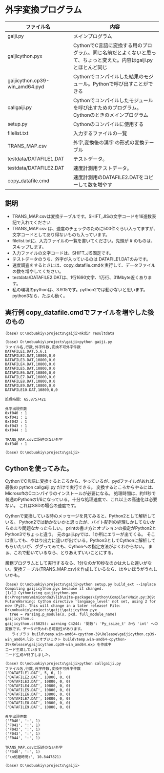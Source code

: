 # 外字変換プログラム

| ファイル名 | 内容 |
| ---------- | ---- |
| gaiji.py | メインプログラム |
| gaijicython.pyx | CythonでC言語に変換する用のプログラム。同じ名前だとよくないと思って、ちょっと変えた。内容はgaiji.pyとほとんど同じ |
| gaijicython.cp39-win_amd64.pyd | Cythonでコンパイルした結果のモジュール。Pythonで呼び出すことができる |
| callgaiji.py | Cythonでコンパイルしたモジュールを呼び出すためのプログラム。Cythonのときのメインプログラム |
| setup.py | Cythonのコンパイルに使用する |
| filelist.txt | 入力するファイルの一覧 |
| TRANS_MAP.csv | 外字,変換後の漢字 の形式の変換テーブル |
| testdata/DATAFILE1.DAT | テストデータ。 |
| testdata/DATAFILE2.DAT | 速度計測用テストデータ。 |
| copy_datafile.cmd | 速度計測用のDATAFILE2.DATをコピーして数を増やす |

## 説明
* TRANS_MAP.csvは変換テーブルです。SHIFT_JISの文字コードを16進数表記で入れてください
* TRANS_MAP.csv は、速度のチェックのために500件ぐらい入ってますが、文字コードとしてあり得ないものも入っています。
* filelist.txtに、入力ファイルの一覧を書いてください。先頭が # のものは、スキップします。
* 入力ファイルの文字コードは、SHIFT_JIS固定です。
* テストデータのうち、外字が入っているのは DATAFILE1.DATのみです。
* 速度調査をするときには、copy_datafile.cmdを実行して、データファイルの数を増やしてください。
* testdata/DATAFILE2.DATは、1行1690文字、1万行、31Mbyte近くあります。
* 私の環境のpythonは、3.9.15です。python2では動かないと思います。python3なら、たぶん動く。

## 実行例 copy_datafile.cmdでファイルを増やした後のもの
```DOS
(base) D:\nobuakiy\projects\gaiji>mkdir resultdata

(base) D:\nobuakiy\projects\gaiji>python gaiji.py
ファイル名,行数,外字件数,変換不可外字件数
DATAFILE1.DAT,5,6,1
DATAFILE2.DAT,10800,0,0
DATAFILE3.DAT,10800,0,0
DATAFILE4.DAT,10800,0,0
DATAFILE5.DAT,10800,0,0
DATAFILE6.DAT,10800,0,0
DATAFILE7.DAT,10800,0,0
DATAFILE8.DAT,10800,0,0
DATAFILE9.DAT,10800,0,0
DATAFILE10.DAT,10800,0,0

処理時間: 65.8757421

外字出現件数
0xf040 : 1
0xf041 : 1
0xf042 : 1
0xf043 : 1
0xf044 : 1

TRANS_MAP.csvに記述のない外字
0xf340 : 1

(base) D:\nobuakiy\projects\gaiji>
```

## Cythonを使ってみた。
CythonでC言語に変換するところから、やっているが、pydファイルがあれば、最後の python callgaiji.py だけで実行できる。
変換するところからやるには、MicrosoftのCコンパイラのインストールが必要になる。
処理時間は、約11秒で普通のPythonの1/6になっている。十分な処理速度で、これ以上の高速化は必要ない。
これはSSDの場合の速度です。

Cythonで変換している時のメッセージを見てみると、Python2として解析している。
Python2では動かないかと思ったが、バイト配列の処理しかしてないからあまり問題なかったらしい。
printの書き方とオプションの指定がPython2とPython3でちょっと違う。
元のgaiji.pyでは、1か所にエラーが出てくる。
そこは直しても、やはり出力に違いが出ている。Python3としてCythonに解析してもらいたいが、ググってみても、Cythonへの指定方法がよくわからない。
まぁ、これで動いているなら、とりあえずいいことにする。

業務プログラムとして実行するなら、1分なのか10秒なのかは大した違いがない。変換テーブル(TRANS_MAP.csv)を作成しているなら、はやいほうがうれしいかも。

```DOC
(base) D:\nobuakiy\projects\gaiji>python setup.py build_ext --inplace
Compiling gaijicython.pyx because it changed.
[1/1] Cythonizing gaijicython.pyx
D:\Programs\miniconda3\lib\site-packages\Cython\Compiler\Main.py:369: FutureWarning: Cython directive 'language_level' not set, using 2 for now (Py2). This will change in a later release! File: D:\nobuakiy\projects\gaiji\gaijicython.pyx
  tree = Parsing.p_module(s, pxd, full_module_name)
gaijicython.c
gaijicython.c(5025): warning C4244: '関数': 'Py_ssize_t' から 'int' への変換です。データが失われる可能性があります。
   ライブラリ build\temp.win-amd64-cpython-39\Release\gaijicython.cp39-win_amd64.lib とオブジェクト build\temp.win-amd64-cpython-39\Release\gaijicython.cp39-win_amd64.exp を作成中
コード生成しています。
コード生成が終了しました。

(base) D:\nobuakiy\projects\gaiji>python callgaiji.py
ファイル名,行数,外字件数,変換不可外字件数
('DATAFILE1.DAT', 5, 6, 1)
('DATAFILE2.DAT', 10800, 0, 0)
('DATAFILE3.DAT', 10800, 0, 0)
('DATAFILE4.DAT', 10800, 0, 0)
('DATAFILE5.DAT', 10800, 0, 0)
('DATAFILE6.DAT', 10800, 0, 0)
('DATAFILE7.DAT', 10800, 0, 0)
('DATAFILE8.DAT', 10800, 0, 0)
('DATAFILE9.DAT', 10800, 0, 0)

外字出現件数
('F040', ':', 1)
('F041', ':', 1)
('F042', ':', 1)
('F043', ':', 1)
('F044', ':', 1)

TRANS_MAP.csvに記述のない外字
('F340', ':', 1)
('\n処理時間:', 10.8447821)

(base) D:\nobuakiy\projects\gaiji>
```

